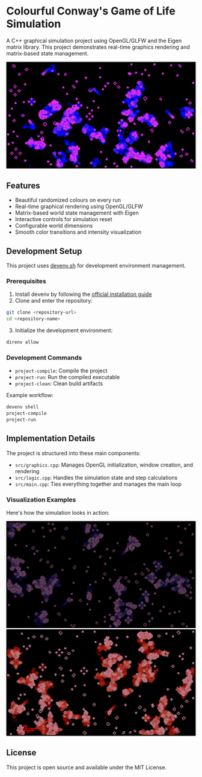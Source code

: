 # Colourful Conway's Game of Life Simulation

A C++ graphical simulation project using OpenGL/GLFW and the Eigen matrix library. This project demonstrates real-time graphics rendering and matrix-based state management.

![Simulation Preview](images/preview_blue_purple.png)

## Features

- Beautiful randomized colours on every run
- Real-time graphical rendering using OpenGL/GLFW
- Matrix-based world state management with Eigen
- Interactive controls for simulation reset
- Configurable world dimensions
- Smooth color transitions and intensity visualization

## Development Setup

This project uses [devenv.sh](https://devenv.sh) for development environment management.

### Prerequisites

1. Install devenv by following the [official installation guide](https://devenv.sh/getting-started/)
2. Clone and enter the repository:
```bash
git clone <repository-url>
cd <repository-name>
```
3. Initialize the development environment:
```bash
direnv allow
```

### Development Commands

- `project-compile`: Compile the project
- `project-run`: Run the compiled executable
- `project-clean`: Clean build artifacts

Example workflow:
```bash
devenv shell
project-compile
project-run
```

## Implementation Details

The project is structured into these main components:

- `src/graphics.cpp`: Manages OpenGL initialization, window creation, and rendering
- `src/logic.cpp`: Handles the simulation state and step calculations
- `src/main.cpp`: Ties everything together and manages the main loop

### Visualization Examples

Here's how the simulation looks in action:

![Blue-Pink Example](images/preview_blue_pink.png)
![Red-White Example](images/preview_red_white.png)

## License

This project is open source and available under the MIT License.
